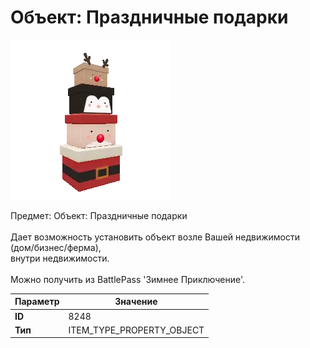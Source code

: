 # Объект: Праздничные подарки

![Item Image](../img/8248.webp?raw=true)

Предмет: Объект: Праздничные подарки<br><br>Дает возможность установить объект возле Вашей недвижимости (дом/бизнес/ферма),<br>внутри недвижимости.<br><br>Можно получить из BattlePass 'Зимнее Приключение'.


| Параметр | Значение |
|----------|----------|
| **ID** | 8248 |
| **Тип** | ITEM_TYPE_PROPERTY_OBJECT |

